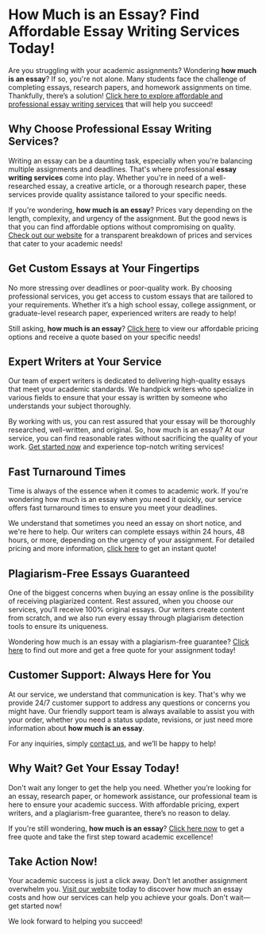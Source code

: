 # How Much is an Essay? Find Affordable Essay Writing Services Today!

Are you struggling with your academic assignments? Wondering **how much is an essay**? If so, you're not alone. Many students face the challenge of completing essays, research papers, and homework assignments on time. Thankfully, there’s a solution! [Click here to explore affordable and professional essay writing services](https://tinyurl.com/topessay?keyword=how+much+is+an+essay) that will help you succeed!

## Why Choose Professional Essay Writing Services?

Writing an essay can be a daunting task, especially when you're balancing multiple assignments and deadlines. That's where professional **essay writing services** come into play. Whether you're in need of a well-researched essay, a creative article, or a thorough research paper, these services provide quality assistance tailored to your specific needs.

If you're wondering, **how much is an essay**? Prices vary depending on the length, complexity, and urgency of the assignment. But the good news is that you can find affordable options without compromising on quality. [Check out our website](https://tinyurl.com/topessay?keyword=how+much+is+an+essay) for a transparent breakdown of prices and services that cater to your academic needs!

## Get Custom Essays at Your Fingertips

No more stressing over deadlines or poor-quality work. By choosing professional services, you get access to custom essays that are tailored to your requirements. Whether it’s a high school essay, college assignment, or graduate-level research paper, experienced writers are ready to help!

Still asking, **how much is an essay**? [Click here](https://tinyurl.com/topessay?keyword=how+much+is+an+essay) to view our affordable pricing options and receive a quote based on your specific needs!

## Expert Writers at Your Service

Our team of expert writers is dedicated to delivering high-quality essays that meet your academic standards. We handpick writers who specialize in various fields to ensure that your essay is written by someone who understands your subject thoroughly.

By working with us, you can rest assured that your essay will be thoroughly researched, well-written, and original. So, how much is an essay? At our service, you can find reasonable rates without sacrificing the quality of your work. [Get started now](https://tinyurl.com/topessay?keyword=how+much+is+an+essay) and experience top-notch writing services!

## Fast Turnaround Times

Time is always of the essence when it comes to academic work. If you're wondering how much is an essay when you need it quickly, our service offers fast turnaround times to ensure you meet your deadlines.

We understand that sometimes you need an essay on short notice, and we're here to help. Our writers can complete essays within 24 hours, 48 hours, or more, depending on the urgency of your assignment. For detailed pricing and more information, [click here](https://tinyurl.com/topessay?keyword=how+much+is+an+essay) to get an instant quote!

## Plagiarism-Free Essays Guaranteed

One of the biggest concerns when buying an essay online is the possibility of receiving plagiarized content. Rest assured, when you choose our services, you’ll receive 100% original essays. Our writers create content from scratch, and we also run every essay through plagiarism detection tools to ensure its uniqueness.

Wondering how much is an essay with a plagiarism-free guarantee? [Click here](https://tinyurl.com/topessay?keyword=how+much+is+an+essay) to find out more and get a free quote for your assignment today!

## Customer Support: Always Here for You

At our service, we understand that communication is key. That's why we provide 24/7 customer support to address any questions or concerns you might have. Our friendly support team is always available to assist you with your order, whether you need a status update, revisions, or just need more information about **how much is an essay**.

For any inquiries, simply [contact us](https://tinyurl.com/topessay?keyword=how+much+is+an+essay), and we’ll be happy to help!

## Why Wait? Get Your Essay Today!

Don't wait any longer to get the help you need. Whether you’re looking for an essay, research paper, or homework assistance, our professional team is here to ensure your academic success. With affordable pricing, expert writers, and a plagiarism-free guarantee, there’s no reason to delay.

If you're still wondering, **how much is an essay**? [Click here now](https://tinyurl.com/topessay?keyword=how+much+is+an+essay) to get a free quote and take the first step toward academic excellence!

## Take Action Now!

Your academic success is just a click away. Don’t let another assignment overwhelm you. [Visit our website](https://tinyurl.com/topessay?keyword=how+much+is+an+essay) today to discover how much an essay costs and how our services can help you achieve your goals. Don't wait—get started now!

We look forward to helping you succeed!
